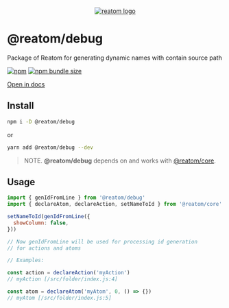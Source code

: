 <div align="center">
<br/>

[![reatom logo](https://artalar.github.io/reatom/logos/logo.svg)](https://artalar.github.io/reatom)

</div>

# @reatom/debug

Package of Reatom for generating dynamic names with contain source path 

[![npm](https://img.shields.io/npm/v/@reatom/debug?style=flat-square)](https://www.npmjs.com/package/@reatom/debug) 
[![npm bundle size](https://img.shields.io/bundlephobia/minzip/@reatom/debug?style=flat-square)](https://bundlephobia.com/result?p=@reatom/debug)

[Open in docs](https://artalar.github.io/reatom/#/packages/reatom-debug)

## Install

```sh
npm i -D @reatom/debug
```
or
```sh
yarn add @reatom/debug --dev
```

> NOTE. **@reatom/debug** depends on and works with [@reatom/core](https://artalar.github.io/reatom/#/reatom-core).

## Usage

```js
import { genIdFromLine } from '@reatom/debug'
import { declareAtom, declareAction, setNameToId } from '@reatom/core'

setNameToId(genIdFromLine({
  showColumn: false,
}))

// Now genIdFromLine will be used for processing id generation 
// for actions and atoms

// Examples:

const action = declareAction('myAction') 
// myAction [/src/folder/index.js:4]

const atom = declareAtom('myAtom', 0, () => {}) 
// myAtom [/src/folder/index.js:5]
```
